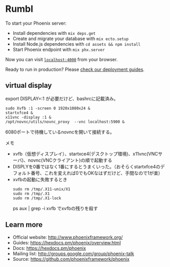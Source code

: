 # Rumbl

To start your Phoenix server:

  * Install dependencies with `mix deps.get`
  * Create and migrate your database with `mix ecto.setup`
  * Install Node.js dependencies with `cd assets && npm install`
  * Start Phoenix endpoint with `mix phx.server`

Now you can visit [`localhost:4000`](http://localhost:4000) from your browser.

Ready to run in production? Please [check our deployment guides](https://hexdocs.pm/phoenix/deployment.html).


## virtual display

export DISPLAY=:1
が必要だけど、bashrcに記載済み。

```
sudo Xvfb :1 -screen 0 1920x1080x24 &
startxfce4 &
x11vnc -display :1 &
/opt/novnc/utils/novnc_proxy  --vnc localhost:5900 &
```

6080ポートで待機しているnovncを開いて接続する。

メモ
* xvfb（仮想ディスプレイ）、startxce4(デスクトップ環境)、x11vnc(VNCサーバ)、novnc(VNCクライアント)の順で起動する
* DISPLYを0番ではなく1番にするとうまくいった。（おそらくstartxfce4のデフォルト番号、これを変えれば0でもOKなはずだけど、手間なので1が楽）
* xvfbの起動に失敗するとき
  ```
  sudo rm /tmp/.X11-unix/X1
  sudo rm /tmp/.X1
  sudo rm /tmp/.X1-lock
  ```
  ps aux | grep -i xvfb
  でxvfbの残りを殺す

## Learn more

  * Official website: http://www.phoenixframework.org/
  * Guides: https://hexdocs.pm/phoenix/overview.html
  * Docs: https://hexdocs.pm/phoenix
  * Mailing list: http://groups.google.com/group/phoenix-talk
  * Source: https://github.com/phoenixframework/phoenix
